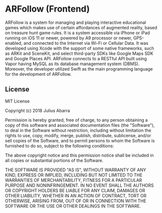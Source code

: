 # ARFollow (Frontend)
ARFollow is a system for managing and playing interactive educational games which makes use of certain affordances of augmented reality, based on treasure hunt game rules. It is a system accessible via iPhone or iPad running on iOS 11 or newer, powered by A9 processor or newer, GPS-enabled, and connected to the Internet via Wi-Fi or Cellular Data. It was developed using Xcode with the support of some native frameworks, such as ARKit and SceneKit, and select third-party SDKs like Google Maps SDK and Google Places API. ARFollow connects to a RESTful API built using Vapor having MySQL as its database management system (DBMS). Moreover, the developer utilized Swift as the main programming language for the development of ARFollow.

## License

MIT License

Copyright (c) 2018 Julius Abarra

Permission is hereby granted, free of charge, to any person obtaining a copy of this software and associated documentation files (the "Software"), to deal in the Software without restriction, including without limitation the rights to use, copy, modify, merge, publish, distribute, sublicense, and/or sell copies of the Software, and to permit persons to whom the Software is furnished to do so, subject to the following conditions:

The above copyright notice and this permission notice shall be included in all copies or substantial portions of the Software.

THE SOFTWARE IS PROVIDED "AS IS", WITHOUT WARRANTY OF ANY KIND, EXPRESS OR IMPLIED, INCLUDING BUT NOT LIMITED TO THE WARRANTIES OF MERCHANTABILITY, FITNESS FOR A PARTICULAR PURPOSE AND NONINFRINGEMENT. IN NO EVENT SHALL THE AUTHORS OR COPYRIGHT HOLDERS BE LIABLE FOR ANY CLAIM, DAMAGES OR OTHER LIABILITY, WHETHER IN AN ACTION OF CONTRACT, TORT OR OTHERWISE, ARISING FROM, OUT OF OR IN CONNECTION WITH THE SOFTWARE OR THE USE OR OTHER DEALINGS IN THE SOFTWARE.
